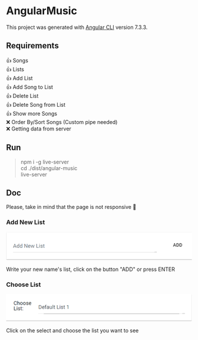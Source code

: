 # AngularMusic

This project was generated with [Angular CLI](https://github.com/angular/angular-cli) version 7.3.3.

## Requirements

👍 Songs  
👍 Lists  
👍 Add List  
👍 Add Song to List  
👍 Delete List  
👍 Delete Song from List  
👍 Show more Songs  
❌ Order By/Sort Songs (Custom pipe needed)  
❌ Getting data from server

## Run  

> npm i -g live-server  
> cd ./dist/angular-music  
> live-server


## Doc

Please, take in mind that the page is not responsive 🤷‍

### Add New List

![New List Input](screenshots/ang-music-1.PNG)  

Write your new name's list, click on the button "ADD" or press ENTER  

### Choose List

![Choose List Select](screenshots/ang-music-2.PNG)  

Click on the select and choose the list you want to see  